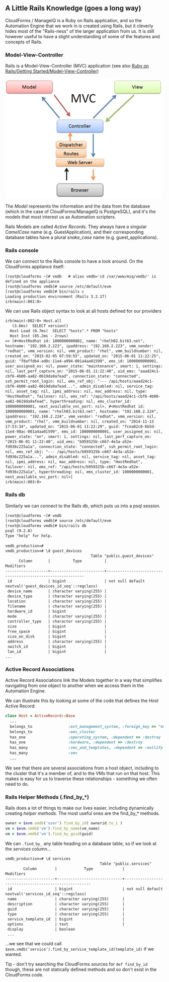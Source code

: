 ## A Little Rails Knowledge (goes a long way)
CloudForms / ManageIQ is a Ruby on Rails application, and so the Automation Engine that we work in is created using Rails, but it cleverly hides most of the "Rails-ness" of the larger application from us. It is still however useful to have a slight understanding of some of the features and concepts of Rails.

### Model-View-Controller
Rails is a Model-View-Controller (MVC) application (see also [Ruby on Rails/Getting Started/Model-View-Controller](http://en.wikibooks.org/wiki/Ruby_on_Rails/Getting_Started/Model-View-Controller))

![Screenshot 1](images/general_mvc.png)

The _Model_ represents the information and the data from the database (which in the case of CloudForms/ManageIQ is PostgreSQL), and it's the models that most interest us as Automation scripters. 

Rails Models are called _Active Records_. They always have a singular _CamelCase_ name (e.g. GuestApplication), and their corresponding database tables have a plural _snake\_case_ name (e.g. guest_applications).

### Rails console
We can connect to the Rails console to have a look around. On the CloudForms appliance itself:

```
[root@cloudforms ~]# vmdb   # alias vmdb='cd /var/www/miq/vmdb/' is defined on the appliance
[root@cloudforms vmdb]# source /etc/default/evm
[root@cloudforms vmdb]# bin/rails c
Loading production environment (Rails 3.2.17)
irb(main):001:0>
```
We can use Rails object syntax to look at all hosts defined for our providers

```
irb(main):002:0> Host.all
   (3.6ms)  SELECT version()
  Host Load (0.7ms)  SELECT "hosts".* FROM "hosts"
  Host Inst (85.2ms - 2rows)
=> [#<HostRedhat id: 1000000000002, name: "rhelh02.bit63.net", hostname: "192.168.2.223", ipaddress: "192.168.2.223", vmm_vendor: "redhat", vmm_version: nil, vmm_product: "rhel", vmm_buildnumber: nil, created_on: "2015-02-05 07:59:55", updated_on: "2015-06-01 11:22:25", guid: "f8affdb4-ad0c-11e4-a994-001a4aa01599", ems_id: 1000000000001, user_assigned_os: nil, power_state: "maintenance", smart: 1, settings: nil, last_perf_capture_on: "2015-06-01 11:22:40", uid_ems: "aaad24c1-cbf6-4b00-aa82-0619da9afead", connection_state: "connected", ssh_permit_root_login: nil, ems_ref_obj: "--- /api/hosts/aaad24c1-cbf6-4b00-aa82-0619da9afead...", admin_disabled: nil, service_tag: nil, asset_tag: nil, ipmi_address: nil, mac_address: nil, type: "HostRedhat", failover: nil, ems_ref: "/api/hosts/aaad24c1-cbf6-4b00-aa82-0619da9afead", hyperthreading: nil, ems_cluster_id: 1000000000001, next_available_vnc_port: nil>, #<HostRedhat id: 1000000000001, name: "rhelh03.bit63.net", hostname: "192.168.2.224", ipaddress: "192.168.2.224", vmm_vendor: "redhat", vmm_version: nil, vmm_product: "rhel", vmm_buildnumber: nil, created_on: "2014-11-13 17:53:34", updated_on: "2015-06-01 11:22:29", guid: "fcea82c8-6b5d-11e4-98ac-001a4aa01599", ems_id: 1000000000001, user_assigned_os: nil, power_state: "on", smart: 1, settings: nil, last_perf_capture_on: "2015-06-01 11:22:40", uid_ems: "b959325b-c667-4e3a-a52e-fd936c225a1a", connection_state: "connected", ssh_permit_root_login: nil, ems_ref_obj: "--- /api/hosts/b959325b-c667-4e3a-a52e-fd936c225a1a...", admin_disabled: nil, service_tag: nil, asset_tag: nil, ipmi_address: nil, mac_address: nil, type: "HostRedhat", failover: nil, ems_ref: "/api/hosts/b959325b-c667-4e3a-a52e-fd936c225a1a", hyperthreading: nil, ems_cluster_id: 1000000000001, next_available_vnc_port: nil>]
irb(main):003:0>
```

### Rails db
Similarly we can connect to the Rails db, which puts us into a psql session.

```
[root@cloudforms ~]# vmdb 
[root@cloudforms vmdb]# source /etc/default/evm
[root@cloudforms vmdb]# bin/rails db
psql (9.2.8)
Type "help" for help.

vmdb_production=#
vmdb_production=# \d guest_devices
                                      Table "public.guest_devices"
      Column       |          Type          |                         Modifiers
-------------------+------------------------+------------------------------------------------------------
 id                | bigint                 | not null default nextval('guest_devices_id_seq'::regclass)
 device_name       | character varying(255) |
 device_type       | character varying(255) |
 location          | character varying(255) |
 filename          | character varying(255) |
 hardware_id       | bigint                 |
 mode              | character varying(255) |
 controller_type   | character varying(255) |
 size              | bigint                 |
 free_space        | bigint                 |
 size_on_disk      | bigint                 |
 address           | character varying(255) |
 switch_id         | bigint                 |
 lan_id            | bigint                 |
...
```


### Active Record Associations

Active Record Associations link the Models together in a way that simplifies navigating from one object to another when we access them in the Automation Engine.

We can illustrate this by looking at some of the code that defines the _Host_ Active Record:

```ruby
class Host < ActiveRecord::Base
  ...
  belongs_to                :ext_management_system, :foreign_key => "ems_id"
  belongs_to                :ems_cluster
  has_one                   :operating_system, :dependent => :destroy
  has_one                   :hardware, :dependent => :destroy
  has_many                  :vms_and_templates, :dependent => :nullify
  has_many                  :vms
  ...
```
We see that there are several associations from a host object, including to the cluster that it's a member of, and to the VMs that run on that host. This makes is easy for us to traverse these relationships - something we often need to do.

### Rails Helper Methods (.find\_by\_*)
Rails does a lot of things to make our lives easier, including dynamically creating _helper methods_. The most useful ones are the find\_by\_\* methods.

```ruby
owner = $evm.vmdb('user').find_by_id( ownerid.to_i )  
vm = $evm.vmdb('vm').find_by_name(vm_name)  
vm = $evm.vmdb('vm').find_by_guid(guid)
```
We can ```.find_by_``` any table heading on a database table, so if we look at the _services_ column...

```
vmdb_production=# \d services
                                          Table "public.services"
        Column        |            Type             |                       Modifiers
----------------------+-----------------------------+-------------------------------------------------------
 id                   | bigint                      | not null default nextval('services_id_seq'::regclass)
 name                 | character varying(255)      |
 description          | character varying(255)      |
 guid                 | character varying(255)      |
 type                 | character varying(255)      |
 service_template_id  | bigint                      |
 options              | text                        |
 display              | boolean
 ...
```
 
...we see that we could call ```$evm.vmdb(‘service’).find_by_service_template_id(template_id)``` if we wanted. 

Tip - don't try searching the CloudForms sources for ```def find_by_id``` though, these are not statically defined methods and so don't exist in the CloudForms code.
 
 